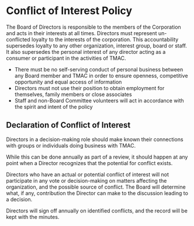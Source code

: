 # Conflict of Interest Policy

The Board of Directors is responsible to the members of the Corporation and acts in their interests at all times. Directors must represent un-conflicted loyalty to the interests of the corporation. This accountability supersedes loyalty to any other organization, interest group, board or staff. It also supersedes the personal interest of any director acting as a consumer or participant in the activities of TMAC.

* There must be no self-serving conduct of personal business between any Board member and TMAC in order to ensure openness, competitive opportunity and equal access of information
* Directors must not use their position to obtain employment for themselves, family members or close associates
* Staff and non-Board Committee volunteers will act in accordance with the spirit and intent of the policy

## Declaration of Conflict of Interest

Directors in a decision-making role should make known their connections with groups or individuals doing business with TMAC.

While this can be done annually as part of a review, it should happen at any point when a Director recognizes that the potential for conflict exists.

Directors who have an actual or potential conflict of interest will not participate in any vote or decision-making on matters affecting the organization, and the possible source of conflict. The Board will determine what, if any, contribution the Director can make to the discussion leading to a decision.

Directors will sign off annually on identified conflicts, and the record will be kept with the minutes.
